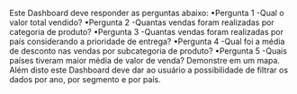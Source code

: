 Este Dashboard deve responder as perguntas abaixo:
•Pergunta 1 -Qual o valor total vendido?
•Pergunta 2 -Quantas vendas foram realizadas por categoria de produto?
•Pergunta 3 -Quantas vendas foram realizadas por país considerando a prioridade de entrega?
•Pergunta 4 -Qual foi a média de desconto nas vendas por subcategoria de produto?
•Pergunta 5 -Quais países tiveram maior média de valor de venda? Demonstre em um mapa.
Além disto este Dashboard deve dar ao usuário a possibilidade de filtrar os dados por ano, por segmento e por país.
